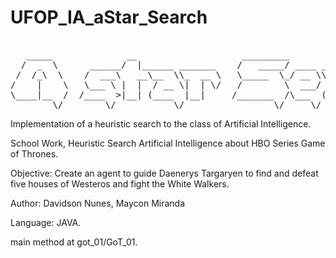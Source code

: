 ﻿# UFOP_IA_aStar_Search
<pre> 
   _____              __                    _________                          .__     
  /  _  \      ______/  |______ _______    /   _____/ ____ _____ _______  ____ |  |__  
 /  /_\  \    /  ___\   __\__  \\_  __ \   \_____  \_/ __ \\__  \\_  __ _/ ___\|  |  \ 
/    |    \   \___ \ |  |  / __ \|  | \/   /        \  ___/ / __ \|  | \\  \___|   Y  \
\____|__  /  /____  >|__| (____  |__|     /_______  /\___  (____  |__|   \___  |___|  /
        \/        \/           \/                 \/     \/     \/           \/     \/
</pre>        
Implementation of a heuristic search to the class of Artificial Intelligence.

School Work, Heuristic Search Artificial Intelligence about HBO Series Game of Thrones.

Objective: Create an agent to guide Daenerys Targaryen to find and defeat five houses of Westeros and fight the White Walkers.

Author:
Davidson Nunes, 
Maycon Miranda

Language: JAVA.

main method at got_01/GoT_01.

